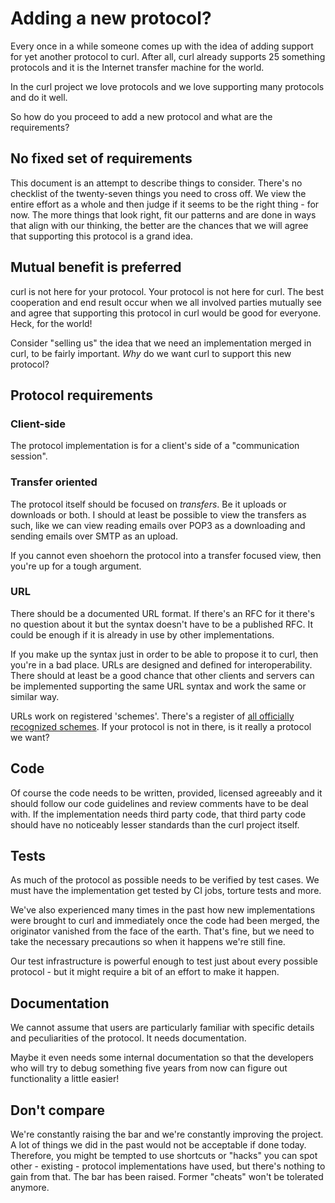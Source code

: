 # Adding a new protocol?

Every once in a while someone comes up with the idea of adding support for yet
another protocol to curl. After all, curl already supports 25 something
protocols and it is the Internet transfer machine for the world.

In the curl project we love protocols and we love supporting many protocols
and do it well.

So how do you proceed to add a new protocol and what are the requirements?

## No fixed set of requirements

This document is an attempt to describe things to consider. There's no
checklist of the twenty-seven things you need to cross off. We view the entire
effort as a whole and then judge if it seems to be the right thing - for
now. The more things that look right, fit our patterns and are done in ways
that align with our thinking, the better are the chances that we will agree
that supporting this protocol is a grand idea.

## Mutual benefit is preferred

curl is not here for your protocol. Your protocol is not here for curl. The
best cooperation and end result occur when we all involved parties mutually
see and agree that supporting this protocol in curl would be good for
everyone. Heck, for the world!

Consider "selling us" the idea that we need an implementation merged in curl,
to be fairly important. *Why* do we want curl to support this new protocol?

## Protocol requirements

### Client-side

The protocol implementation is for a client's side of a "communication
session".

### Transfer oriented

The protocol itself should be focused on *transfers*. Be it uploads or
downloads or both. I should at least be possible to view the transfers as
such, like we can view reading emails over POP3 as a downloading and sending
emails over SMTP as an upload.

If you cannot even shoehorn the protocol into a transfer focused view, then
you're up for a tough argument.

### URL

There should be a documented URL format. If there's an RFC for it there's no
question about it but the syntax doesn't have to be a published RFC. It could
be enough if it is already in use by other implementations.

If you make up the syntax just in order to be able to propose it to curl, then
you're in a bad place. URLs are designed and defined for interoperability.
There should at least be a good chance that other clients and servers can be
implemented supporting the same URL syntax and work the same or similar way.

URLs work on registered 'schemes'. There's a register of [all officially
recognized
schemes](https://www.iana.org/assignments/uri-schemes/uri-schemes.xhtml). If
your protocol is not in there, is it really a protocol we want?

## Code

Of course the code needs to be written, provided, licensed agreeably and it
should follow our code guidelines and review comments have to be deal with.
If the implementation needs third party code, that third party code should
have no noticeably lesser standards than the curl project itself.

## Tests

As much of the protocol as possible needs to be verified by test cases. We
must have the implementation get tested by CI jobs, torture tests and more.

We've also experienced many times in the past how new implementations were
brought to curl and immediately once the code had been merged, the originator
vanished from the face of the earth. That's fine, but we need to take the
necessary precautions so when it happens we're still fine.

Our test infrastructure is powerful enough to test just about every possible
protocol - but it might require a bit of an effort to make it happen.

## Documentation

We cannot assume that users are particularly familiar with specific details
and peculiarities of the protocol. It needs documentation.

Maybe it even needs some internal documentation so that the developers who
will try to debug something five years from now can figure out functionality a
little easier!

## Don't compare

We're constantly raising the bar and we're constantly improving the project. A
lot of things we did in the past would not be acceptable if done today.
Therefore, you might be tempted to use shortcuts or "hacks" you can spot
other - existing - protocol implementations have used, but there's nothing to
gain from that. The bar has been raised. Former "cheats" won't be tolerated
anymore.

